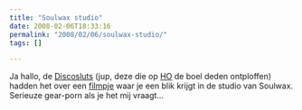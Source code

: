 ```yaml
---
title: "Soulwax studio"
date: 2008-02-06T18:33:16
permalink: "2008/02/06/soulwax-studio/"
tags: []

---
```

Ja hallo, de [Discosluts](http://discosluts.blogspot.com/ "http://discosluts.blogspot.com") (jup, deze die op [HO](http://oudesite.scoutsengidsenvlaanderen.be/herfstontmoeting/ "http://oudesite.scoutsengidsenvlaanderen.be/herfstontmoeting/") de boel deden ontploffen) hadden het over een [filmpje](http://discosluts.blogspot.com/2008/02/soulwax.html "http://discosluts.blogspot.com/2008/02/soulwax.html") waar je een blik krijgt in de studio van Soulwax. Serieuze gear-porn als je het mij vraagt…
